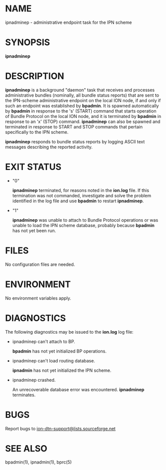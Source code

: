 # NAME

ipnadminep - administrative endpoint task for the IPN scheme

# SYNOPSIS

**ipnadminep**

# DESCRIPTION

**ipnadminep** is a background "daemon" task that receives and processes
administrative bundles (nominally, all bundle status reports) that are
sent to the IPN-scheme administrative endpoint on the local ION node,
if and only if such an endpoint was established by **bpadmin**.  It is
spawned automatically by **bpadmin** in response to the 's' (START)
command that starts operation of Bundle Protocol on the local ION node,
and it is terminated by **bpadmin** in response to an 'x' (STOP)
command.  **ipnadminep** can also be spawned and terminated in response to
START and STOP commands that pertain specifically to the IPN scheme.

**ipnadminep** responds to bundle status reports by logging ASCII text
messages describing the reported activity.

# EXIT STATUS

- "0"

    **ipnadminep** terminated, for reasons noted in the **ion.log** file.  If this
    termination was not commanded, investigate and solve the problem identified
    in the log file and use **bpadmin** to restart **ipnadminep**.

- "1"

    **ipnadminep** was unable to attach to Bundle Protocol operations or was
    unable to load the IPN scheme database, probably because **bpadmin** has
    not yet been run.

# FILES

No configuration files are needed.

# ENVIRONMENT

No environment variables apply.

# DIAGNOSTICS

The following diagnostics may be issued to the **ion.log** log file:

- ipnadminep can't attach to BP.

    **bpadmin** has not yet initialized BP operations.

- ipnadminep can't load routing database.

    **ipnadmin** has not yet initialized the IPN scheme.

- ipnadminep crashed.

    An unrecoverable database error was encountered.  **ipnadminep** terminates.

# BUGS

Report bugs to <ion-dtn-support@lists.sourceforge.net>

# SEE ALSO

bpadmin(1), ipnadmin(1), bprc(5)
